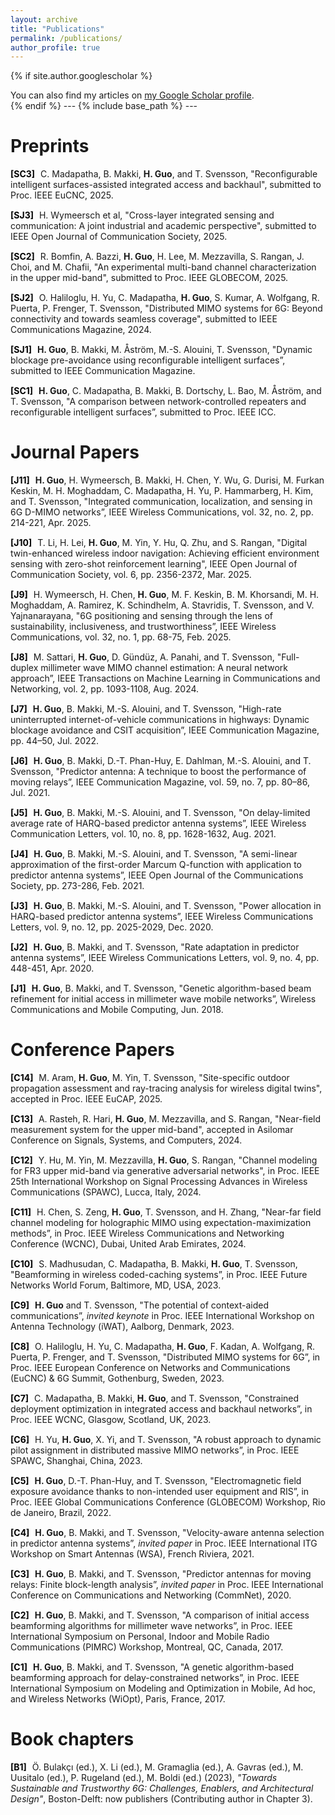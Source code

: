 ```yaml
---
layout: archive
title: "Publications"
permalink: /publications/
author_profile: true
---
```


{% if site.author.googlescholar %}
  <div class="wordwrap">You can also find my articles on <a href="{{site.author.googlescholar}}">my Google Scholar profile</a>.</div>
{% endif %}
---
{% include base_path %}
---

Preprints
======
<style>
    .label {
        font-weight: bold;
        color: black;
        margin-right: 5px;
    }
    .reference {
        margin-bottom: 15px; /* 让每条记录间隔 15px */
    }
</style>

<div class="reference">
    <span class="label">[SC3]</span> C. Madapatha, B. Makki, <b>H. Guo</b>, and T. Svensson, "Reconfigurable intelligent surfaces-assisted integrated access and backhaul", submitted to Proc. IEEE EuCNC, 2025.
</div>
<div class="reference">
    <span class="label">[SJ3]</span> H. Wymeersch et al, "Cross-layer integrated sensing and communication: A joint industrial and academic perspective", submitted to IEEE Open Journal of Communication Society, 2025.
</div>
<div class="reference">
    <span class="label">[SC2]</span> R. Bomfin, A. Bazzi, <b>H. Guo</b>, H. Lee, M. Mezzavilla, S. Rangan, J. Choi, and M. Chafii, "An experimental multi-band channel characterization in the upper mid-band", submitted to Proc. IEEE GLOBECOM, 2025.
</div>
<div class="reference">
    <span class="label">[SJ2]</span> O. Haliloglu, H. Yu, C. Madapatha, <b>H. Guo</b>, S. Kumar, A. Wolfgang, R. Puerta, P. Frenger, T. Svensson, "Distributed MIMO systems for 6G: Beyond connectivity and towards seamless coverage", submitted to IEEE Communications Magazine, 2024.
</div>
<div class="reference">
    <span class="label">[SJ1]</span> <b>H. Guo</b>, B. Makki, M. Åström, M.-S. Alouini, T. Svensson, "Dynamic blockage pre-avoidance using reconfigurable intelligent surfaces”, submitted to IEEE Communication Magazine.
</div>
<div class="reference">
    <span class="label">[SC1]</span> <b>H. Guo</b>, C. Madapatha, B. Makki, B. Dortschy, L. Bao, M. Åström, and T. Svensson, "A comparison between network-controlled repeaters and reconfigurable intelligent surfaces”, submitted to Proc. IEEE ICC.
</div>


Journal Papers
======
<div class="reference">
    <span class="label">[J11]</span> <b>H. Guo</b>, H. Wymeersch, B. Makki, H. Chen, Y. Wu, G. Durisi, M. Furkan Keskin, M. H. Moghaddam, C. Madapatha, H. Yu, P. Hammarberg, H. Kim, and T. Svensson, "Integrated communication, localization, and sensing in 6G D-MIMO networks”, IEEE Wireless Communications, vol. 32, no. 2, pp. 214-221, Apr. 2025.
</div>
<div class="reference">
    <span class="label">[J10]</span> T. Li, H. Lei, <b>H. Guo</b>, M. Yin, Y. Hu, Q. Zhu, and S. Rangan, "Digital twin-enhanced wireless indoor navigation: Achieving efficient environment sensing with zero-shot reinforcement learning", IEEE Open Journal of Communication Society, vol. 6, pp. 2356-2372, Mar. 2025.
</div>
<div class="reference">
    <span class="label">[J9]</span> H. Wymeersch, H. Chen, <b>H. Guo</b>, M. F. Keskin, B. M. Khorsandi, M. H. Moghaddam, A. Ramirez, K. Schindhelm, A. Stavridis, T. Svensson, and V. Yajnanarayana, "6G positioning and sensing through the lens of sustainability, inclusiveness, and trustworthiness”, IEEE Wireless Communications, vol. 32, no. 1, pp. 68-75, Feb. 2025.
</div>
<div class="reference">
    <span class="label">[J8]</span> M. Sattari, <b>H. Guo</b>,  D. Gündüz, A. Panahi, and T. Svensson, "Full-duplex millimeter wave MIMO channel estimation: A neural network approach”, IEEE Transactions on Machine Learning in Communications and Networking, vol. 2, pp. 1093-1108, Aug. 2024.
</div>
<div class="reference">
    <span class="label">[J7]</span> <b>H. Guo</b>, B. Makki, M.-S. Alouini, and T. Svensson, "High-rate uninterrupted internet-of-vehicle communications in highways: Dynamic blockage avoidance and CSIT acquisition”, IEEE Communication Magazine, pp. 44–50, Jul. 2022.
</div>
<div class="reference">
    <span class="label">[J6]</span> <b>H. Guo</b>, B. Makki, D.-T. Phan-Huy, E. Dahlman, M.-S. Alouini, and T. Svensson, "Predictor antenna: A technique to boost the performance of moving relays”, IEEE Communication Magazine, vol. 59, no. 7, pp. 80–86, Jul. 2021.
</div>
<div class="reference">
    <span class="label">[J5]</span> <b>H. Guo</b>, B. Makki, M.-S. Alouini, and T. Svensson, "On delay-limited average rate of HARQ-based predictor antenna systems”, IEEE Wireless Communication Letters, vol. 10, no. 8, pp. 1628-1632, Aug. 2021.
</div>
<div class="reference">
    <span class="label">[J4]</span> <b>H. Guo</b>, B. Makki, M.-S. Alouini, and T. Svensson, "A semi-linear approximation of the first-order Marcum Q-function with application to predictor antenna systems”, IEEE Open Journal of the Communications Society, pp. 273-286, Feb. 2021.
</div>
<div class="reference">
    <span class="label">[J3]</span> <b>H. Guo</b>, B. Makki, M.-S. Alouini, and T. Svensson, "Power allocation in HARQ-based predictor antenna systems”, IEEE Wireless Communications Letters, vol. 9, no. 12, pp. 2025-2029, Dec. 2020.
</div>
<div class="reference">
    <span class="label">[J2]</span> <b>H. Guo</b>, B. Makki, and T. Svensson, "Rate adaptation in predictor antenna systems”, IEEE Wireless Communications Letters, vol. 9, no. 4, pp. 448-451, Apr. 2020.
</div>
<div class="reference">
    <span class="label">[J1]</span> <b>H. Guo</b>, B. Makki, and T. Svensson, "Genetic algorithm-based beam refinement for initial access in millimeter wave mobile networks”, Wireless Communications and Mobile Computing, Jun. 2018.
</div>

Conference Papers
======
<div class="reference">
    <span class="label">[C14]</span> M. Aram, <b>H. Guo</b>, M. Yin, T. Svensson, "Site-specific outdoor propagation assessment and ray-tracing analysis for wireless digital twins", accepted in Proc. IEEE EuCAP, 2025.
</div>
<div class="reference">
    <span class="label">[C13]</span> A. Rasteh, R. Hari, <b>H. Guo</b>, M. Mezzavilla, and S. Rangan, "Near-field measurement system for the upper mid-band", accepted in Asilomar Conference on Signals, Systems, and Computers, 2024.
</div>
<div class="reference">
    <span class="label">[C12]</span> Y. Hu, M. Yin, M. Mezzavilla, <b>H. Guo</b>, S. Rangan, "Channel modeling for FR3 upper mid-band via generative adversarial networks", in Proc. IEEE 25th International Workshop on Signal Processing Advances in Wireless Communications (SPAWC), Lucca, Italy, 2024.
</div>
<div class="reference">
    <span class="label">[C11]</span> H. Chen, S. Zeng, <b>H. Guo</b>, T. Svensson, and H. Zhang, "Near-far field channel modeling for holographic MIMO using expectation-maximization methods”, in Proc. IEEE Wireless Communications and Networking Conference (WCNC), Dubai, United Arab Emirates, 2024.
</div>
<div class="reference">
    <span class="label">[C10]</span> S. Madhusudan, C. Madapatha, B. Makki, <b>H. Guo</b>, T. Svensson, "Beamforming in wireless coded-caching systems”, in Proc. IEEE Future Networks World Forum, Baltimore, MD, USA, 2023.
</div>
<div class="reference">
    <span class="label">[C9]</span> <b>H. Guo</b> and T. Svensson, "The potential of context-aided communications”, <i>invited keynote</i> in Proc. IEEE International Workshop on Antenna Technology (iWAT), Aalborg, Denmark, 2023.
</div>
<div class="reference">
    <span class="label">[C8]</span> O. Haliloglu, H. Yu, C. Madapatha, <b>H. Guo</b>, F. Kadan, A. Wolfgang, R. Puerta, P. Frenger, and T. Svensson, "Distributed MIMO systems for 6G”, in Proc. IEEE European Conference on Networks and Communications (EuCNC) & 6G Summit, Gothenburg, Sweden, 2023.
</div>
<div class="reference">
    <span class="label">[C7]</span> C. Madapatha, B. Makki, <b>H. Guo</b>, and T. Svensson, "Constrained deployment optimization in integrated access and backhaul networks”, in Proc. IEEE WCNC, Glasgow, Scotland, UK, 2023.
</div>
<div class="reference">
    <span class="label">[C6]</span> H. Yu, <b>H. Guo</b>, X. Yi, and T. Svensson, "A robust approach to dynamic pilot assignment in distributed massive MIMO networks”, in Proc. IEEE SPAWC, Shanghai, China, 2023.
</div>
<div class="reference">
    <span class="label">[C5]</span> <b>H. Guo</b>, D.-T. Phan-Huy, and T. Svensson, "Electromagnetic field exposure avoidance thanks to non-intended user equipment and RIS”, in Proc. IEEE Global Communications Conference (GLOBECOM) Workshop, Rio de Janeiro, Brazil, 2022.
</div>
<div class="reference">
    <span class="label">[C4]</span> <b>H. Guo</b>, B. Makki, and T. Svensson, "Velocity-aware antenna selection in predictor antenna systems”, <i>invited paper</i> in Proc. IEEE International ITG Workshop on Smart Antennas (WSA), French Riviera, 2021.
</div>
<div class="reference">
    <span class="label">[C3]</span> <b>H. Guo</b>, B. Makki, and T. Svensson, "Predictor antennas for moving relays: Finite block-length analysis”, <i>invited paper</i> in Proc. IEEE International Conference on Communications and Networking (CommNet), 2020.
</div>
<div class="reference">
    <span class="label">[C2]</span> <b>H. Guo</b>, B. Makki, and T. Svensson, "A comparison of initial access beamforming algorithms for millimeter wave networks”, in Proc. IEEE International Symposium on Personal, Indoor and Mobile Radio Communications (PIMRC) Workshop, Montreal, QC, Canada, 2017.
</div>
<div class="reference">
    <span class="label">[C1]</span> <b>H. Guo</b>, B. Makki, and T. Svensson, "A genetic algorithm-based beamforming approach for delay-constrained networks”, in Proc. IEEE International Symposium on Modeling and Optimization in Mobile, Ad hoc, and Wireless Networks (WiOpt), Paris, France, 2017.
</div>
    
Book chapters
======
<div class="reference">
    <span class="label">[B1]</span> Ö. Bulakçı (ed.), X. Li (ed.), M. Gramaglia (ed.), A. Gavras (ed.), M. Uusitalo (ed.), P. Rugeland (ed.), M. Boldi (ed.) (2023), <i>"Towards Sustainable and Trustworthy 6G: Challenges, Enablers, and Architectural Design"</i>, Boston-Delft: now publishers (Contributing author in Chapter 3).
</div>


